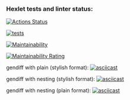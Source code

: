 ### Hexlet tests and linter status:
[![Actions Status](https://github.com/Neizzzy/php-project-48/actions/workflows/hexlet-check.yml/badge.svg)](https://github.com/Neizzzy/php-project-48/actions)

[![tests](https://github.com/Neizzzy/php-project-48/actions/workflows/tests.yml/badge.svg)](https://github.com/Neizzzy/php-project-48/actions/workflows/tests.yml)

[![Maintainability](https://qlty.sh/badges/95680660-105c-41fd-9957-8fbc70b6a947/maintainability.svg)](https://qlty.sh/gh/Neizzzy/projects/php-project-48)

[![Maintainability Rating](https://sonarcloud.io/api/project_badges/measure?project=Neizzzy_php-project-48&metric=sqale_rating)](https://sonarcloud.io/summary/new_code?id=Neizzzy_php-project-48)

gendiff with plain (stylish format):
[![asciicast](https://asciinema.org/a/nSKB5npMcn0xQmrEpdT0CpJb6.svg)](https://asciinema.org/a/nSKB5npMcn0xQmrEpdT0CpJb6)

gendiff with nesting (stylish format):
[![asciicast](https://asciinema.org/a/kTBGZSTdtdP88Jht11LVAiGN0.svg)](https://asciinema.org/a/kTBGZSTdtdP88Jht11LVAiGN0)

gendiff with nesting (plain format):
[![asciicast](https://asciinema.org/a/oEAdYQNhucK7gexElbs8epIbH.svg)](https://asciinema.org/a/oEAdYQNhucK7gexElbs8epIbH)